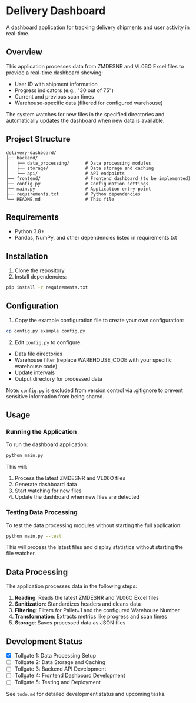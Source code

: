 # Delivery Dashboard

A dashboard application for tracking delivery shipments and user activity in real-time.

## Overview

This application processes data from ZMDESNR and VL06O Excel files to provide a real-time dashboard showing:

- User ID with shipment information
- Progress indicators (e.g., "30 out of 75")
- Current and previous scan times
- Warehouse-specific data (filtered for configured warehouse)

The system watches for new files in the specified directories and automatically updates the dashboard when new data is available.

## Project Structure

```
delivery-dashboard/
├── backend/
│   ├── data_processing/      # Data processing modules
│   ├── storage/              # Data storage and caching
│   └── api/                  # API endpoints
├── frontend/                 # Frontend dashboard (to be implemented)
├── config.py                 # Configuration settings
├── main.py                   # Application entry point
├── requirements.txt          # Python dependencies
└── README.md                 # This file
```

## Requirements

- Python 3.8+
- Pandas, NumPy, and other dependencies listed in requirements.txt

## Installation

1. Clone the repository
2. Install dependencies:

```bash
pip install -r requirements.txt
```

## Configuration

1. Copy the example configuration file to create your own configuration:

```bash
cp config.py.example config.py
```

2. Edit `config.py` to configure:

- Data file directories
- Warehouse filter (replace WAREHOUSE_CODE with your specific warehouse code)
- Update intervals
- Output directory for processed data

Note: `config.py` is excluded from version control via .gitignore to prevent sensitive information from being shared.

## Usage

### Running the Application

To run the dashboard application:

```bash
python main.py
```

This will:

1. Process the latest ZMDESNR and VL06O files
2. Generate dashboard data
3. Start watching for new files
4. Update the dashboard when new files are detected

### Testing Data Processing

To test the data processing modules without starting the full application:

```bash
python main.py --test
```

This will process the latest files and display statistics without starting the file watcher.

## Data Processing

The application processes data in the following steps:

1. **Reading**: Reads the latest ZMDESNR and VL06O Excel files
2. **Sanitization**: Standardizes headers and cleans data
3. **Filtering**: Filters for Pallet=1 and the configured Warehouse Number
4. **Transformation**: Extracts metrics like progress and scan times
5. **Storage**: Saves processed data as JSON files

## Development Status

- [x] Tollgate 1: Data Processing Setup
- [ ] Tollgate 2: Data Storage and Caching
- [ ] Tollgate 3: Backend API Development
- [ ] Tollgate 4: Frontend Dashboard Development
- [ ] Tollgate 5: Testing and Deployment

See `todo.md` for detailed development status and upcoming tasks.
